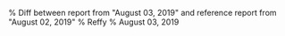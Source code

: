 % Diff between report from "August 03, 2019" and reference report from "August 02, 2019"
% Reffy
% August 03, 2019

